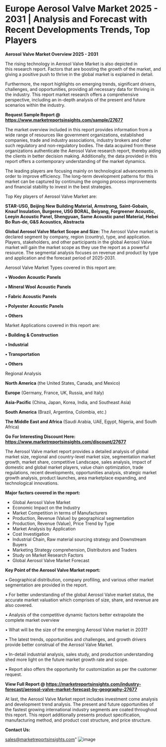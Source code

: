 # Europe Aerosol Valve Market 2025 - 2031 | Analysis and Forecast with Recent Developments Trends, Top Players

<Strong> Aerosol Valve Market Overview 2025 - 2031</strong>

The rising technology in Aerosol Valve Market is also depicted in this research report. Factors that are boosting the growth of the market, and giving a positive push to thrive in the global market is explained in detail.

Furthermore, the report highlights on emerging trends, significant drivers, challenges, and opportunities, providing all necessary data for thriving in the industry. This report market research offers a comprehensive perspective, including an in-depth analysis of the present and future scenarios within the industry.

<strong>Request Sample Report @ <a href=https://www.marketreportsinsights.com/sample/27677>https://www.marketreportsinsights.com/sample/27677</a></strong>

The market overview included in this report provides information from a wide range of resources like government organizations, established companies, trade and industry associations, industry brokers and other such regulatory and non-regulatory bodies. The data acquired from these organizations authenticate the Aerosol Valve research report, thereby aiding the clients in better decision making. Additionally, the data provided in this report offers a contemporary understanding of the market dynamics.

The leading players are focusing mainly on technological advancements in order to improve efficiency. The long-term development patterns for this market can be captured by continuing the ongoing process improvements and financial stability to invest in the best strategies.

Top Key players of Aerosol Valve Market are:

<strong>STAR-USG, Beijing New Building Material, Armstrong, Saint-Gobain, Knauf Insulation, Burgeree, USG BORAL, Beiyang, Forgreener Acoustic, Leeyin Acoustic Panel, Shengyuan, Same Acoustic panel Material, Hebei Bo Run-de, G&S Acoustics, Abstracta</strong>

<strong><b>Global Aerosol Valve Market Scope and Size:</b></strong>
The Aerosol Valve market is declared segment by company, region (country), type, and application. Players, stakeholders, and other participants in the global Aerosol Valve market will gain the market scope as they use the report as a powerful resource. The segmental analysis focuses on revenue and product by type and application and the forecast period of 2025-2031.

Aerosol Valve Market Types covered in this report are:

<strong>• Wooden Acoustic Panels

• Mineral Wool Acoustic Panels

• Fabric Acoustic Panels

• Polyester Acoustic Panels

• Others</strong>

Market Applications covered in this report are:

<strong>• Building & Construction

• Industrial

• Transportation

• Others</strong> 

Regional Analysis

<strong>North America</strong> (the United States, Canada, and Mexico)

<strong>Europe</strong> (Germany, France, UK, Russia, and Italy)

<strong>Asia-Pacific</strong> (China, Japan, Korea, India, and Southeast Asia)

<strong>South America</strong> (Brazil, Argentina, Colombia, etc.)

<strong>The Middle East and Africa</strong> (Saudi Arabia, UAE, Egypt, Nigeria, and South Africa)

<strong>Go For Interesting Discount Here: <a href=https://www.marketreportsinsights.com/discount/27677>https://www.marketreportsinsights.com/discount/27677</a></strong>

The Aerosol Valve market report provides a detailed analysis of global market size, regional and country-level market size, segmentation market growth, market share, competitive Landscape, sales analysis, impact of domestic and global market players, value chain optimization, trade regulations, recent developments, opportunities analysis, strategic market growth analysis, product launches, area marketplace expanding, and technological innovations.

<strong><b>Major factors covered in the report:</b></strong>
<ul>
  <li>Global Aerosol Valve Market </li>
  <li>Economic Impact on the Industry</li>
  <li>Market Competition in terms of Manufacturers</li>
  <li>Production, Revenue (Value) by geographical segmentation</li>
  <li>Production, Revenue (Value), Price Trend by Type</li>
  <li>Market Analysis by Application</li>
  <li>Cost Investigation</li>
  <li>Industrial Chain, Raw material sourcing strategy and Downstream Buyers</li>
  <li>Marketing Strategy comprehension, Distributors and Traders</li>
  <li>Study on Market Research Factors</li>
  <li>Global Aerosol Valve Market Forecast</li>
</ul>

<strong><b>Key Point of the Aerosol Valve Market report:</b></strong>

• Geographical distribution, company profiling, and various other market segmentation are provided in the report.

• For better understanding of the global Aerosol Valve market status, the accurate market valuation which comprises of size, share, and revenue are also covered.

• Analysis of the competitive dynamic factors better extrapolate the complete market overview

• What will be the size of the emerging Aerosol Valve market in 2031?

• The latest trends, opportunities and challenges, and growth drivers provide better construal of the Aerosol Valve Market.

• In-detail industrial analysis, sales study, and production understanding shed more light on the future market growth rate and scope.

• Report also offers the opportunity for customization as per the customer request.

<strong><b>View Full Report @ <a href=https://marketreportsinsights.com/industry-forecast/aerosol-valve-market-forecast-by-geography-27677>https://marketreportsinsights.com/industry-forecast/aerosol-valve-market-forecast-by-geography-27677</a></b></strong>


At last, the Aerosol Valve Market report includes investment come analysis and development trend analysis. The present and future opportunities of the fastest growing international industry segments are coated throughout this report. This report additionally presents product specification, manufacturing method, and product cost structure, and price structure.

<strong>Contact Us:</strong>

sales@marketreportsinsights.com"
![image](https://github.com/user-attachments/assets/94e76071-e286-4b82-b8d6-cae6553dee9d)
